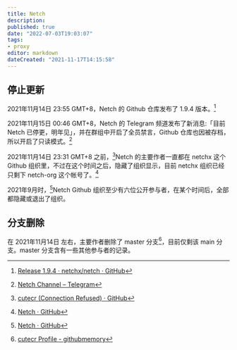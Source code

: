 ```yaml
---
title: Netch
description:
published: true
date: "2022-07-03T19:03:07"
tags:
- proxy
editor: markdown
dateCreated: "2021-11-17T14:15:58"
---
```


## 停止更新

2021年11月14日 23:55 GMT+8，Netch 的 Github 仓库发布了 1.9.4 版本。[^194]

[^194]: [Release 1.9.4 · netchx/netch · GitHub](https://web.archive.org/web/20211117062625/https://github.com/netchx/netch/releases/tag/1.9.4)

2021年11月15日 00:46 GMT+8，Netch 的 Telegram 频道发布了新消息:「目前 Netch 已停更，明年见」，并在群组中开启了全员禁言，Github 仓库也因被存档，所以开启了只读模式。[^36]

[^36]: [Netch Channel – Telegram](https://web.archive.org/web/20211117062642/https://t.me/s/netch_channel/36)

2021年11月14日 23:31 GMT+8 之前，[^22]Netch 的主要作者一直都在 netchx 这个 Github 组织里，不过在这个时间之后，隐藏了组织显示，目前 netchx 组织已经只剩下 netch-org 这个帐号了。[^23]

[^22]: [cutecr \(Connection Refused\) · GitHub](https://archive.md/A28zX "https://github.com/cutecr")

[^23]: [Netch · GitHub](https://web.archive.org/web/20211117071209/https://github.com/netchx)

2021年9月时，[^19]Netch Github 组织至少有六位公开参与者，在某个时间后，全部都隐藏或退出了组织。

[^19]: [Netch · GitHub](https://web.archive.org/web/20210921125426/https://github.com/netchx)

## 分支删除

在 2021年11月14日 左右，主要作者删除了 master 分支[^14]，目前仅剩该 main 分支。master 分支含有一些其他参与者的记录。

[^14]: [cutecr Profile - githubmemory](https://web.archive.org/web/20211117073110/https://githubmemory.com/@cutecr)
